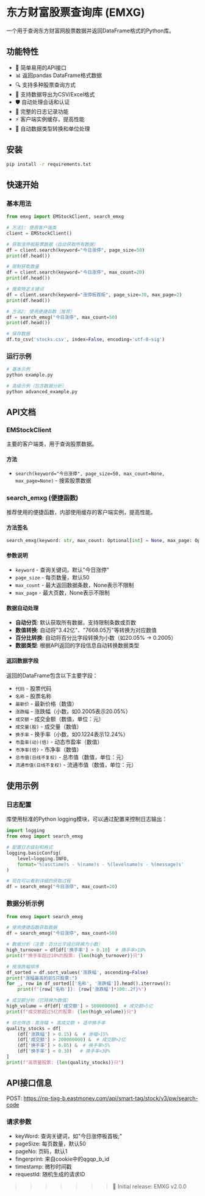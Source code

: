 # 东方财富股票查询库 (EMXG)

一个用于查询东方财富网股票数据并返回DataFrame格式的Python库。

## 功能特性

- 🚀 简单易用的API接口
- 📊 返回pandas DataFrame格式数据
- 🔍 支持多种股票查询方式
- 💾 支持数据导出为CSV/Excel格式
- 🛡️ 自动处理会话和认证
- 📝 完整的日志记录功能
- ⚡ 客户端实例缓存，提高性能
- 🔄 自动数据类型转换和单位处理

## 安装

```bash
pip install -r requirements.txt
```

## 快速开始

### 基本用法

```python
from emxg import EMStockClient, search_emxg

# 方法1: 使用客户端类
client = EMStockClient()

# 获取涨停板股票数据（自动获取所有数据）
df = client.search(keyword="今日涨停", page_size=50)
print(df.head())

# 限制获取数量
df = client.search(keyword="今日涨停", max_count=20)
print(df.head())

# 搜索特定关键词
df = client.search(keyword="涨停板首板", page_size=30, max_page=2)
print(df.head())

# 方法2: 使用便捷函数（推荐）
df = search_emxg("今日涨停", max_count=50)
print(df.head())

# 保存数据
df.to_csv('stocks.csv', index=False, encoding='utf-8-sig')
```

### 运行示例

```bash
# 基本示例
python example.py

# 高级示例（包含数据分析）
python advanced_example.py
```

## API文档

### EMStockClient

主要的客户端类，用于查询股票数据。

#### 方法

- `search(keyword="今日涨停", page_size=50, max_count=None, max_page=None)` - 搜索股票数据

### search_emxg (便捷函数)

推荐使用的便捷函数，内部使用缓存的客户端实例，提高性能。

#### 方法签名

```python
search_emxg(keyword: str, max_count: Optional[int] = None, max_page: Optional[int] = None) -> pd.DataFrame
```

#### 参数说明

- `keyword` - 查询关键词，默认"今日涨停"
- `page_size` - 每页数量，默认50
- `max_count` - 最大返回数据条数，None表示不限制
- `max_page` - 最大页数，None表示不限制

#### 数据自动处理

- **自动分页**: 默认获取所有数据，支持限制条数或页数
- **数值转换**: 自动将"3.42亿"、"7668.05万"等转换为对应数值
- **百分比转换**: 自动将百分比字段转换为小数（如20.05% → 0.2005）
- **数据类型**: 根据API返回的字段信息自动转换数据类型

#### 返回数据字段

返回的DataFrame包含以下主要字段：

- `代码` - 股票代码
- `名称` - 股票名称  
- `最新价` - 最新价格（数值）
- `涨跌幅` - 涨跌幅（小数，如0.2005表示20.05%）
- `成交额` - 成交金额（数值，单位：元）
- `成交量(股)` - 成交量（数值）
- `换手率` - 换手率（小数，如0.1224表示12.24%）
- `市盈率(动)(倍)` - 动态市盈率（数值）
- `市净率(倍)` - 市净率（数值）
- `总市值(日线不复权)` - 总市值（数值，单位：元）
- `流通市值(日线不复权)` - 流通市值（数值，单位：元）

## 使用示例

### 日志配置

库使用标准的Python logging模块，可以通过配置来控制日志输出：

```python
import logging
from emxg import search_emxg

# 配置日志级别和格式
logging.basicConfig(
    level=logging.INFO,
    format='%(asctime)s - %(name)s - %(levelname)s - %(message)s'
)

# 现在可以看到详细的获取过程
df = search_emxg("今日涨停", max_count=20)
```

### 数据分析示例

```python
from emxg import search_emxg

# 使用便捷函数获取数据
df = search_emxg("今日涨停", max_count=50)

# 数据分析（注意：百分比字段已转换为小数）
high_turnover = df[df['换手率'] > 0.10]  # 换手率>10%
print(f"换手率超过10%的股票: {len(high_turnover)}只")

# 按涨跌幅排序
df_sorted = df.sort_values('涨跌幅', ascending=False)
print("涨幅最高的前5只股票:")
for _, row in df_sorted[['名称', '涨跌幅']].head().iterrows():
    print(f"{row['名称']}: {row['涨跌幅']*100:.2f}%")

# 成交额分析（已转换为数值）
high_volume = df[df['成交额'] > 500000000]  # 成交额>5亿
print(f"成交额超过5亿的股票: {len(high_volume)}只")

# 综合筛选：高涨幅 + 高成交额 + 适中换手率
quality_stocks = df[
    (df['涨跌幅'] > 0.15) &  # 涨幅>15%
    (df['成交额'] > 200000000) &  # 成交额>2亿
    (df['换手率'] > 0.05) &  # 换手率>5%
    (df['换手率'] < 0.30)   # 换手率<30%
]
print(f"高质量股票: {len(quality_stocks)}只")
```

## API接口信息

POST: https://np-tjxg-b.eastmoney.com/api/smart-tag/stock/v3/pw/search-code

### 请求参数
- keyWord: 查询关键词，如"今日涨停板首板;"
- pageSize: 每页数量，默认50
- pageNo: 页码，默认1
- fingerprint: 来自cookie中的qgqp_b_id
- timestamp: 微秒时间戳
- requestId: 随机生成的请求ID

>>>>>>> 🎉 Initial release: EMXG v2.0.0
